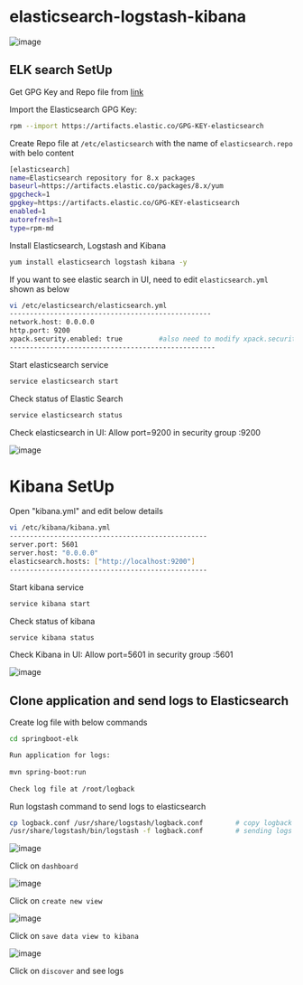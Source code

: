 # elasticsearch-logstash-kibana

![image](https://user-images.githubusercontent.com/58024415/126860115-982ced35-0a2e-4daf-b21a-3aafca404059.png)

## ELK search SetUp

Get GPG Key and Repo file from [link](https://www.elastic.co/guide/en/elasticsearch/reference/current/rpm.html)

Import the Elasticsearch GPG Key:
```bash
rpm --import https://artifacts.elastic.co/GPG-KEY-elasticsearch
```

Create Repo file at ```/etc/elasticsearch``` with the name of ```elasticsearch.repo``` with belo content

```bash
[elasticsearch]
name=Elasticsearch repository for 8.x packages
baseurl=https://artifacts.elastic.co/packages/8.x/yum
gpgcheck=1
gpgkey=https://artifacts.elastic.co/GPG-KEY-elasticsearch
enabled=1
autorefresh=1
type=rpm-md
```

Install Elasticsearch, Logstash and Kibana

```bash
yum install elasticsearch logstash kibana -y
```
   
If you want to see elastic search in UI, need to edit ```elasticsearch.yml``` shown as below
    
    
```bash    
vi /etc/elasticsearch/elasticsearch.yml
--------------------------------------------------
network.host: 0.0.0.0
http.port: 9200
xpack.security.enabled: true         #also need to modify xpack.security.enabled as false
---------------------------------------------------
```

Start elasticsearch service

```bash      
service elasticsearch start
```

Check status of Elastic Search

```bash
service elasticsearch status
```

Check elasticsearch in UI: Allow port=9200 in security group
    <IP-Adress>:9200
  
  ![image](https://user-images.githubusercontent.com/58024415/189602780-add232b6-49e2-4556-af5b-55f303f52e9e.png)

# Kibana SetUp
Open "kibana.yml" and edit below details

```bash
vi /etc/kibana/kibana.yml
-------------------------------------------------
server.port: 5601
server.host: "0.0.0.0"
elasticsearch.hosts: ["http://localhost:9200"]
-------------------------------------------------
```

Start kibana service

```bash
service kibana start
```

Check status of kibana

```bash
service kibana status
```

Check Kibana in UI: Allow port=5601 in security group
  <IP-Adress>:5601

![image](https://user-images.githubusercontent.com/58024415/101978000-bdeaf980-3c77-11eb-8ddc-6ea7b9d518b1.png)

## Clone application and send logs to Elasticsearch

Create log file with below commands
```bash
cd springboot-elk

Run application for logs:
   
mvn spring-boot:run
  
Check log file at /root/logback
```

Run logstash command to send logs to elasticsearch

```bash
cp logback.conf /usr/share/logstash/logback.conf        # copy logback configuration file
/usr/share/logstash/bin/logstash -f logback.conf        # sending logs to elastic search
```

![image](https://user-images.githubusercontent.com/58024415/189606162-a2c65ca7-6e25-431e-8d5b-67b76af42658.png)

Click on ```dashboard```

![image](https://user-images.githubusercontent.com/58024415/189606282-c694666f-5ff4-4c70-b350-d8724d42aac5.png)

Click on ```create new view```

![image](https://user-images.githubusercontent.com/58024415/189606575-a3f62764-3f66-449c-8b90-808d223dab08.png)

Click on ```save data view to kibana```

![image](https://user-images.githubusercontent.com/58024415/189606848-59a15b0c-80bf-48dc-8339-f9a85364c737.png)

Click on ```discover``` and see logs
